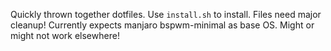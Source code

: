 Quickly thrown together dotfiles. Use `install.sh` to install. Files need major cleanup! Currently expects manjaro bspwm-minimal as base OS. Might or might not work elsewhere!